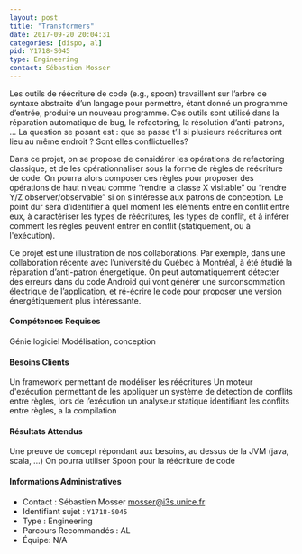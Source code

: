 ```yaml
---
layout: post
title: "Transformers"
date: 2017-09-20 20:04:31
categories: [dispo, al]
pid: Y1718-S045
type: Engineering
contact: Sébastien Mosser
---
```

       
Les outils de réécriture de code (e.g., spoon) travaillent sur l’arbre de syntaxe abstraite d’un langage pour permettre, étant donné un programme d’entrée, produire un nouveau programme. Ces outils sont utilisé dans la réparation automatique de bug, le refactoring, la résolution d’anti-patrons, … La question se posant est : que se passe t’il si plusieurs réécritures ont lieu au même endroit ? Sont elles conflictuelles?

Dans ce projet, on se propose de considérer les opérations de refactoring classique, et de les opérationnaliser sous la forme de règles de réécriture de code. On pourra alors composer ces règles pour proposer des opérations de haut niveau comme “rendre la classe X visitable” ou “rendre Y/Z observer/observable” si on s’intéresse aux patrons de conception. Le point dur sera d’identifier à quel moment les éléments entre en conflit entre eux, à caractériser les types de réécritures, les types de conflit, et à inférer comment les règles peuvent entrer en conflit (statiquement, ou à l'exécution).

Ce projet est une illustration de nos collaborations. Par exemple, dans une collaboration récente avec l’université du Québec à Montréal, à été étudié la réparation d’anti-patron énergétique. On peut automatiquement détecter des erreurs dans du code Android qui vont générer une surconsommation électrique de l’application, et ré-écrire le code pour proposer une version énergétiquement plus intéressante.  


#### Compétences Requises
Génie logiciel
Modélisation, conception


#### Besoins Clients
Un framework permettant de modéliser les réécritures
Un moteur d'exécution permettant de les appliquer
un système de détection de conflits entre règles, lors de l’exécution
un analyseur statique identifiant les conflits entre règles, a la compilation

#### Résultats Attendus
Une preuve de concept répondant aux besoins, au dessus de la JVM (java, scala, …)
On pourra utiliser Spoon pour la réécriture de code
     

#### Informations Administratives
  * Contact : Sébastien Mosser <mosser@i3s.unice.fr>
  * Identifiant sujet : `Y1718-S045`
  * Type : Engineering
  * Parcours Recommandés : AL
  * Équipe: N/A
     